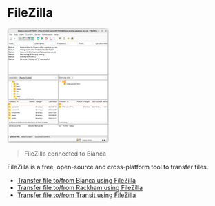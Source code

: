 # FileZilla

![FileZilla connected to Bianca](./img/filezilla_login_to_bianca_236_x_266.png)

> FileZilla connected to Bianca

FileZilla is a free, open-source and cross-platform tool to transfer files.

- [Transfer file to/from Bianca using FileZilla](bianca_file_transfer_using_filezilla.md)
- [Transfer file to/from Rackham using FileZilla](rackham_file_transfer_using_filezilla.md)
- [Transfer file to/from Transit using FileZilla](transit_file_transfer_using_filezilla.md)
